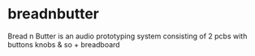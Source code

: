 # breadnbutter
Bread n Butter is an audio prototyping system consisting of 2 pcbs with  buttons knobs &amp; so + breadboard
